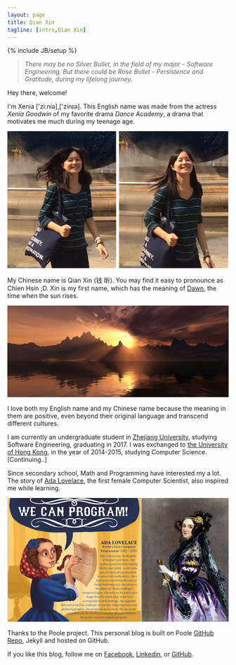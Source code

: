 ```yaml
---
layout: page
title: Qian Xin
tagline: [intro,Qian Xin]
---
```

{% include JB/setup %}
  

>  *There may be no Silver Bullet, in the field of my major - Software Engineering. But there could be Rose Bullet - Persistence and Gratitude, during my lifelong journey.*  

Hey there, welcome!  

I'm Xenia ['zi:niə],['zinɪə]. This English name was made from the actress *Xenia Goodwin* of my favorite drama *Dance Academy*, a drama that motivates me much during my teenage age. 

![Here I am at Universal Studio, Singapore.](pics/about.png)     

My Chinese name is Qian Xin (钱 昕). You may find it easy to pronounce as Chien Hsin ;D. Xin is my first name, which has the meaning of [Dawn](http://en.wikipedia.org/wiki/Dawn), the time when the sun rises. 

![Dawn from Google Pic](pics/Dawn.jpg)  

I love both my English name and my Chinese name because the meaning in them are positive, even beyond their original language and transcend different cultures. 

I am currently an undergraduate student in [Zhejiang University](http://www.zju.edu.cn), studying Software Engineering, graduating in 2017. I was exchanged to [the University of Hong Kong](http://www.hku.hk), in the year of 2014-2015, studying Computer Science. [Continuing..]

Since secondary school, Math and Programming have interested my a lot. The story of [Ada Lovelace](http://en.wikipedia.org/wiki/Ada_Lovelace), the first female Computer Scientist, also inspired me while learning.  

![Ada](pics/Ada.png)  



Thanks to the Poole project. This personal blog is built on Poole [GitHub Repo](https://github.com/poole/poole), Jekyll and hosted on GitHub.

If you like this blog, follow me on [Facebook](https://www.facebook.com/jazmyn.qian), [Linkedin](https://cn.linkedin.com/in/xqian94), or [GitHub](https://github.com/xeniaqian94).  





